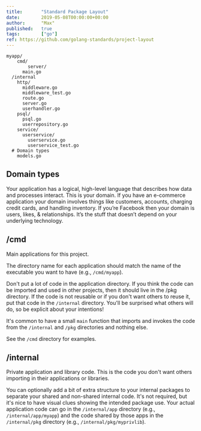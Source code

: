 ```yaml
---
title:       "Standard Package Layout"
date:        2019-05-08T00:00:00+00:00
author:      "Max"
published:   true
tags:        ["go"]
ref: https://github.com/golang-standards/project-layout
---
```


```
myapp/
	cmd/
		server/
      main.go
  /internal
    http/
      middleware.go
      middleware_test.go
      route.go
      server.go
      userhandler.go
    psql/
      psql.go
      userrepository.go
    service/
      userservice/
        userservice.go
        userservice_test.go
  # Domain types
	models.go
```

## Domain types

Your application has a logical, high-level language that describes how data and processes interact. This is your domain. If you have an e-commerce application your domain involves things like customers, accounts, charging credit cards, and handling inventory. If you’re Facebook then your domain is users, likes, & relationships. It’s the stuff that doesn’t depend on your underlying technology.

## /cmd

Main applications for this project.

The directory name for each application should match the name of the executable you want to have (e.g., `/cmd/myapp`).

Don't put a lot of code in the application directory. If you think the code can be imported and used in other projects, then it should live in the /pkg directory. If the code is not reusable or if you don't want others to reuse it, put that code in the `/internal` directory. You'll be surprised what others will do, so be explicit about your intentions!

It's common to have a small `main` function that imports and invokes the code from the `/internal` and `/pkg` directories and nothing else.

See the `/cmd` directory for examples.

## /internal

Private application and library code. This is the code you don't want others importing in their applications or libraries.

You can optionally add a bit of extra structure to your internal packages to separate your shared and non-shared internal code. It's not required, but it's nice to have visual clues showing the intended package use. Your actual application code can go in the `/internal/app` directory (e.g., `/internal/app/myapp`) and the code shared by those apps in the `/internal/pkg` directory (e.g., `/internal/pkg/myprivlib`).
